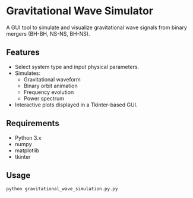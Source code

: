 # Gravitational Wave Simulator

A GUI tool to simulate and visualize gravitational wave signals from binary mergers (BH-BH, NS-NS, BH-NS).

## Features

- Select system type and input physical parameters.
- Simulates:
  - Gravitational waveform
  - Binary orbit animation
  - Frequency evolution
  - Power spectrum
- Interactive plots displayed in a Tkinter-based GUI.

## Requirements

- Python 3.x
- numpy
- matplotlib
- tkinter

## Usage

```bash
python gravitational_wave_simulation.py.py

